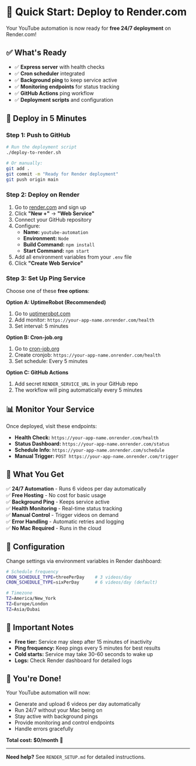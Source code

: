 # 🚀 Quick Start: Deploy to Render.com

Your YouTube automation is now ready for **free 24/7 deployment** on Render.com!

## ✅ What's Ready

- ✅ **Express server** with health checks
- ✅ **Cron scheduler** integrated
- ✅ **Background ping** to keep service active
- ✅ **Monitoring endpoints** for status tracking
- ✅ **GitHub Actions** ping workflow
- ✅ **Deployment scripts** and configuration

## 🚀 Deploy in 5 Minutes

### Step 1: Push to GitHub
```bash
# Run the deployment script
./deploy-to-render.sh

# Or manually:
git add .
git commit -m "Ready for Render deployment"
git push origin main
```

### Step 2: Deploy on Render
1. Go to [render.com](https://render.com) and sign up
2. Click **"New +"** → **"Web Service"**
3. Connect your GitHub repository
4. Configure:
   - **Name:** `youtube-automation`
   - **Environment:** `Node`
   - **Build Command:** `npm install`
   - **Start Command:** `npm start`
5. Add all environment variables from your `.env` file
6. Click **"Create Web Service"**

### Step 3: Set Up Ping Service
Choose one of these **free options**:

**Option A: UptimeRobot (Recommended)**
1. Go to [uptimerobot.com](https://uptimerobot.com)
2. Add monitor: `https://your-app-name.onrender.com/health`
3. Set interval: 5 minutes

**Option B: Cron-job.org**
1. Go to [cron-job.org](https://cron-job.org)
2. Create cronjob: `https://your-app-name.onrender.com/health`
3. Set schedule: Every 5 minutes

**Option C: GitHub Actions**
1. Add secret `RENDER_SERVICE_URL` in your GitHub repo
2. The workflow will ping automatically every 5 minutes

## 📊 Monitor Your Service

Once deployed, visit these endpoints:

- **Health Check:** `https://your-app-name.onrender.com/health`
- **Status Dashboard:** `https://your-app-name.onrender.com/status`
- **Schedule Info:** `https://your-app-name.onrender.com/schedule`
- **Manual Trigger:** `POST https://your-app-name.onrender.com/trigger`

## 🎯 What You Get

✅ **24/7 Automation** - Runs 6 videos per day automatically  
✅ **Free Hosting** - No cost for basic usage  
✅ **Background Ping** - Keeps service active  
✅ **Health Monitoring** - Real-time status tracking  
✅ **Manual Control** - Trigger videos on demand  
✅ **Error Handling** - Automatic retries and logging  
✅ **No Mac Required** - Runs in the cloud  

## 🔧 Configuration

Change settings via environment variables in Render dashboard:

```bash
# Schedule frequency
CRON_SCHEDULE_TYPE=threePerDay    # 3 videos/day
CRON_SCHEDULE_TYPE=sixPerDay      # 6 videos/day (default)

# Timezone
TZ=America/New_York
TZ=Europe/London
TZ=Asia/Dubai
```

## 🚨 Important Notes

- **Free tier:** Service may sleep after 15 minutes of inactivity
- **Ping frequency:** Keep pings every 5 minutes for best results
- **Cold starts:** Service may take 30-60 seconds to wake up
- **Logs:** Check Render dashboard for detailed logs

## 🎉 You're Done!

Your YouTube automation will now:
- Generate and upload 6 videos per day automatically
- Run 24/7 without your Mac being on
- Stay active with background pings
- Provide monitoring and control endpoints
- Handle errors gracefully

**Total cost: $0/month** 🎉

---

**Need help?** See `RENDER_SETUP.md` for detailed instructions. 
